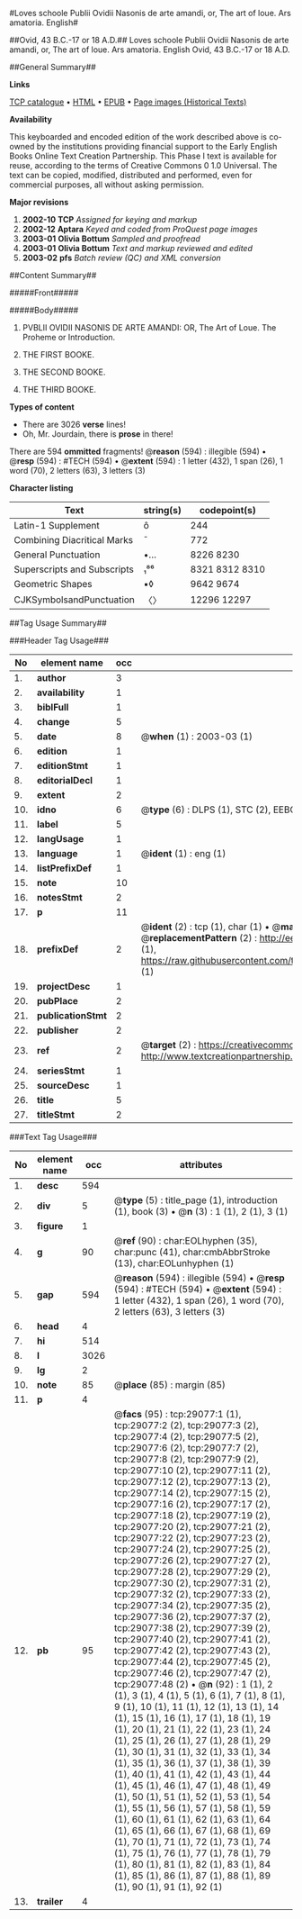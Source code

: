 #Loves schoole Publii Ovidii Nasonis de arte amandi, or, The art of loue. Ars amatoria. English#

##Ovid, 43 B.C.-17 or 18 A.D.##
Loves schoole Publii Ovidii Nasonis de arte amandi, or, The art of loue.
Ars amatoria. English
Ovid, 43 B.C.-17 or 18 A.D.

##General Summary##

**Links**

[TCP catalogue](http://www.ota.ox.ac.uk/tcp/)  • 
[HTML](http://tei.it.ox.ac.uk/tcp/Texts-HTML/free/A08/A08625.html)  • 
[EPUB](http://tei.it.ox.ac.uk/tcp/Texts-EPUB/free/A08/A08625.epub) • 
[Page images (Historical Texts)](https://data.historicaltexts.jisc.ac.uk/view?pubId=eebo-34382767e&pageId=eebo-34382767e-29077-1)

**Availability**

This keyboarded and encoded edition of the
	       work described above is co-owned by the institutions
	       providing financial support to the Early English Books
	       Online Text Creation Partnership. This Phase I text is
	       available for reuse, according to the terms of Creative
	       Commons 0 1.0 Universal. The text can be copied,
	       modified, distributed and performed, even for
	       commercial purposes, all without asking permission.

**Major revisions**

1. __2002-10__ __TCP__ *Assigned for keying and markup*
1. __2002-12__ __Aptara__ *Keyed and coded from ProQuest page images*
1. __2003-01__ __Olivia Bottum__ *Sampled and proofread*
1. __2003-01__ __Olivia Bottum__ *Text and markup reviewed and edited*
1. __2003-02__ __pfs__ *Batch review (QC) and XML conversion*

##Content Summary##

#####Front#####

#####Body#####

1. PVBLII
OVIDII NASONIS
DE ARTE AMANDI:
OR,
The Art of Loue.
The Proheme or Introduction.

1. THE FIRST
BOOKE.

1. THE SECOND BOOKE.

1. THE THIRD
BOOKE.

**Types of content**

  * There are 3026 **verse** lines!
  * Oh, Mr. Jourdain, there is **prose** in there!

There are 594 **ommitted** fragments! 
 @__reason__ (594) : illegible (594)  •  @__resp__ (594) : #TECH (594)  •  @__extent__ (594) : 1 letter (432), 1 span (26), 1 word (70), 2 letters (63), 3 letters (3)

**Character listing**


|Text|string(s)|codepoint(s)|
|---|---|---|
|Latin-1 Supplement|ô|244|
|Combining             Diacritical Marks|̄|772|
|General Punctuation|•…|8226 8230|
|Superscripts             and Subscripts|₁⁸⁶|8321 8312 8310|
|Geometric Shapes|▪◊|9642 9674|
|CJKSymbolsandPunctuation|〈〉|12296 12297|

##Tag Usage Summary##

###Header Tag Usage###

|No|element name|occ|attributes|
|---|---|---|---|
|1.|__author__|3||
|2.|__availability__|1||
|3.|__biblFull__|1||
|4.|__change__|5||
|5.|__date__|8| @__when__ (1) : 2003-03 (1)|
|6.|__edition__|1||
|7.|__editionStmt__|1||
|8.|__editorialDecl__|1||
|9.|__extent__|2||
|10.|__idno__|6| @__type__ (6) : DLPS (1), STC (2), EEBO-CITATION (1), OCLC (1), VID (1)|
|11.|__label__|5||
|12.|__langUsage__|1||
|13.|__language__|1| @__ident__ (1) : eng (1)|
|14.|__listPrefixDef__|1||
|15.|__note__|10||
|16.|__notesStmt__|2||
|17.|__p__|11||
|18.|__prefixDef__|2| @__ident__ (2) : tcp (1), char (1)  •  @__matchPattern__ (2) : ([0-9\-]+):([0-9IVX]+) (1), (.+) (1)  •  @__replacementPattern__ (2) : http://eebo.chadwyck.com/downloadtiff?vid=$1&page=$2 (1), https://raw.githubusercontent.com/textcreationpartnership/Texts/master/tcpchars.xml#$1 (1)|
|19.|__projectDesc__|1||
|20.|__pubPlace__|2||
|21.|__publicationStmt__|2||
|22.|__publisher__|2||
|23.|__ref__|2| @__target__ (2) : https://creativecommons.org/publicdomain/zero/1.0/ (1), http://www.textcreationpartnership.org/docs/. (1)|
|24.|__seriesStmt__|1||
|25.|__sourceDesc__|1||
|26.|__title__|5||
|27.|__titleStmt__|2||


###Text Tag Usage###

|No|element name|occ|attributes|
|---|---|---|---|
|1.|__desc__|594||
|2.|__div__|5| @__type__ (5) : title_page (1), introduction (1), book (3)  •  @__n__ (3) : 1 (1), 2 (1), 3 (1)|
|3.|__figure__|1||
|4.|__g__|90| @__ref__ (90) : char:EOLhyphen (35), char:punc (41), char:cmbAbbrStroke (13), char:EOLunhyphen (1)|
|5.|__gap__|594| @__reason__ (594) : illegible (594)  •  @__resp__ (594) : #TECH (594)  •  @__extent__ (594) : 1 letter (432), 1 span (26), 1 word (70), 2 letters (63), 3 letters (3)|
|6.|__head__|4||
|7.|__hi__|514||
|8.|__l__|3026||
|9.|__lg__|2||
|10.|__note__|85| @__place__ (85) : margin (85)|
|11.|__p__|4||
|12.|__pb__|95| @__facs__ (95) : tcp:29077:1 (1), tcp:29077:2 (2), tcp:29077:3 (2), tcp:29077:4 (2), tcp:29077:5 (2), tcp:29077:6 (2), tcp:29077:7 (2), tcp:29077:8 (2), tcp:29077:9 (2), tcp:29077:10 (2), tcp:29077:11 (2), tcp:29077:12 (2), tcp:29077:13 (2), tcp:29077:14 (2), tcp:29077:15 (2), tcp:29077:16 (2), tcp:29077:17 (2), tcp:29077:18 (2), tcp:29077:19 (2), tcp:29077:20 (2), tcp:29077:21 (2), tcp:29077:22 (2), tcp:29077:23 (2), tcp:29077:24 (2), tcp:29077:25 (2), tcp:29077:26 (2), tcp:29077:27 (2), tcp:29077:28 (2), tcp:29077:29 (2), tcp:29077:30 (2), tcp:29077:31 (2), tcp:29077:32 (2), tcp:29077:33 (2), tcp:29077:34 (2), tcp:29077:35 (2), tcp:29077:36 (2), tcp:29077:37 (2), tcp:29077:38 (2), tcp:29077:39 (2), tcp:29077:40 (2), tcp:29077:41 (2), tcp:29077:42 (2), tcp:29077:43 (2), tcp:29077:44 (2), tcp:29077:45 (2), tcp:29077:46 (2), tcp:29077:47 (2), tcp:29077:48 (2)  •  @__n__ (92) : 1 (1), 2 (1), 3 (1), 4 (1), 5 (1), 6 (1), 7 (1), 8 (1), 9 (1), 10 (1), 11 (1), 12 (1), 13 (1), 14 (1), 15 (1), 16 (1), 17 (1), 18 (1), 19 (1), 20 (1), 21 (1), 22 (1), 23 (1), 24 (1), 25 (1), 26 (1), 27 (1), 28 (1), 29 (1), 30 (1), 31 (1), 32 (1), 33 (1), 34 (1), 35 (1), 36 (1), 37 (1), 38 (1), 39 (1), 40 (1), 41 (1), 42 (1), 43 (1), 44 (1), 45 (1), 46 (1), 47 (1), 48 (1), 49 (1), 50 (1), 51 (1), 52 (1), 53 (1), 54 (1), 55 (1), 56 (1), 57 (1), 58 (1), 59 (1), 60 (1), 61 (1), 62 (1), 63 (1), 64 (1), 65 (1), 66 (1), 67 (1), 68 (1), 69 (1), 70 (1), 71 (1), 72 (1), 73 (1), 74 (1), 75 (1), 76 (1), 77 (1), 78 (1), 79 (1), 80 (1), 81 (1), 82 (1), 83 (1), 84 (1), 85 (1), 86 (1), 87 (1), 88 (1), 89 (1), 90 (1), 91 (1), 92 (1)|
|13.|__trailer__|4||
